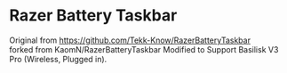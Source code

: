 # Razer Battery Taskbar
Original from https://github.com/Tekk-Know/RazerBatteryTaskbar  
forked from KaomN/RazerBatteryTaskbar
Modified to Support Basilisk V3 Pro (Wireless, Plugged in).
